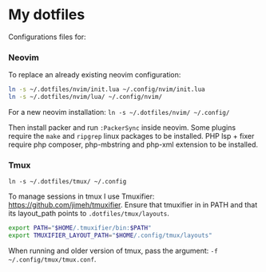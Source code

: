 # My dotfiles

Configurations files for:

### Neovim

To replace an already existing neovim configuration:
```bash
ln -s ~/.dotfiles/nvim/init.lua ~/.config/nvim/init.lua
ln -s ~/.dotfiles/nvim/lua/ ~/.config/nvim/
```
For a new neovim installation:
`ln -s ~/.dotfiles/nvim/ ~/.config/`

Then install packer and run `:PackerSync` inside neovim.
Some plugins require the `make` and `ripgrep` linux packages to be installed.
PHP lsp + fixer require php composer, php-mbstring and php-xml extension to be installed.

### Tmux

`ln -s ~/.dotfiles/tmux/ ~/.config`


To manage sessions in tmux I use Tmuxifier: https://github.com/jimeh/tmuxifier.
Ensure that tmuxifier in in PATH and that its layout_path points to `.dotfiles/tmux/layouts`.
```bash
export PATH="$HOME/.tmuxifier/bin:$PATH"
export TMUXIFIER_LAYOUT_PATH="$HOME/.config/tmux/layouts"
```
When running and older version of tmux, pass the argument: `-f ~/.config/tmux/tmux.conf`.

